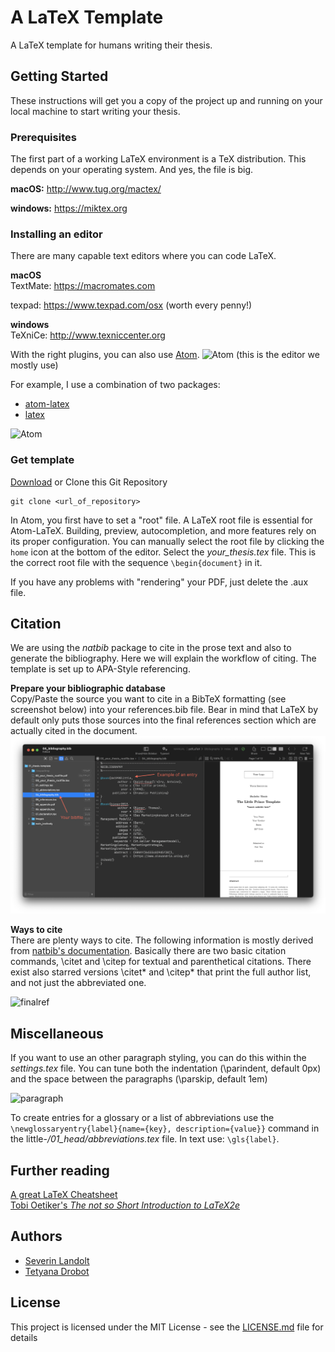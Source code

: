 # A LaTeX Template

A LaTeX template for humans writing their thesis.

## Getting Started

These instructions will get you a copy of the project up and running on your local machine to start writing your thesis.

### Prerequisites
The first part of a working LaTeX environment is a TeX distribution. This depends on your operating system. And yes, the file is big.  

**macOS:**
http://www.tug.org/mactex/

**windows:**
https://miktex.org

### Installing an editor

There are many capable text editors where you can code LaTeX.

**macOS**\
TextMate: https://macromates.com

texpad: https://www.texpad.com/osx (worth every penny!)

**windows**\
TeXniCe: http://www.texniccenter.org

With the right plugins, you can also use [Atom](https://atom.io).
![Atom](https://raw.githubusercontent.com/severinlandolt/latex-thesis-template/master/images/atom01.png) (this is the editor we mostly use)

For example, I use a combination of two packages:

- [atom-latex](https://atom.io/packages/atom-latex)
- [latex](https://atom.io/packages/latex)

![Atom](https://raw.githubusercontent.com/severinlandolt/latex-thesis-template/master/images/atom-packages.png)

### Get template

[Download](https://github.com/severinlandolt/latex-thesis-template/archive/master.zip) or Clone this Git Repository

```
git clone <url_of_repository>
```

In Atom, you first have to set a "root" file. A LaTeX root file is essential for Atom-LaTeX. Building, preview, autocompletion, and more features rely on its proper configuration. You can manually select the root file by clicking the `home` icon at the bottom of the editor. Select the *your_thesis.tex* file. This is the correct root file with the sequence `\begin{document}` in it.

If you have any problems with "rendering" your PDF, just delete the .aux file.

## Citation

We are using the _natbib_ package to cite in the prose text and also to generate the bibliography. Here we will explain the workflow of citing. The template is set up to APA-Style referencing.

**Prepare your bibliographic database**\
Copy/Paste the source you want to cite in a BibTeX formatting (see screenshot below) into your references.bib file. Bear in mind that LaTeX by default only puts those sources into the final references section which are actually cited in the document.
![references01](https://raw.githubusercontent.com/severinlandolt/latex-thesis-template/master/images/references01.png)

**Ways to cite**\
There are plenty ways to cite. The following information is mostly derived from [natbib's documentation](https://ctan.org/pkg/natbib?lang=de). Basically there are two basic citation commands, \citet and \citep for textual and parenthetical citations. There exist also starred versions \citet* and \citep* that print the full author list, and not just the abbreviated one.<br>

![finalref](https://raw.githubusercontent.com/severinlandolt/latex-thesis-template/master/images/finalref3.png)

## Miscellaneous

If you want to use an other paragraph styling, you can do this within the _settings.tex_ file. You can tune both the indentation (\parindent, default 0px) and the space between the paragraphs (\parskip, default 1em)

![paragraph](https://raw.githubusercontent.com/severinlandolt/latex-thesis-template/master/images/paragraph.png)

To create entries for a glossary or a list of abbreviations use the `\newglossaryentry{label}{name={key}, description={value}}` command in the little-_/01_head/abbreviations.tex_ file. In text use: `\gls{label}`.


## Further reading

[A great LaTeX Cheatsheet](https://wch.github.io/latexsheet/)\
[Tobi Oetiker's *The not so Short Introduction to LaTeX2e*](https://tobi.oetiker.ch/lshort/lshort.pdf)

## Authors

* [Severin Landolt](https://github.com/severinlandolt)
* [Tetyana Drobot](https://github.com/deltani)

## License

This project is licensed under the MIT License - see the [LICENSE.md](https://github.com/severinlandolt/latex-thesis-template/blob/master/LICENSE) file for details
